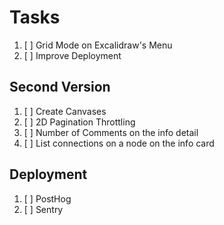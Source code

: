 # Tasks

1. [ ] Grid Mode on Excalidraw's Menu
1. [ ] Improve Deployment

## Second Version

1. [ ] Create Canvases
1. [ ] 2D Pagination Throttling
1. [ ] Number of Comments on the info detail
1. [ ] List connections on a node on the info card

## Deployment

1. [ ] PostHog
1. [ ] Sentry
